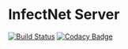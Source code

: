 # InfectNet Server
[![Build Status](https://travis-ci.org/infectnet/infectnet-server.svg?branch=develop)](https://travis-ci.org/infectnet/infectnet-server)
[![Codacy Badge](https://api.codacy.com/project/badge/Grade/945096b22ce94409974698f82eef9258)](https://www.codacy.com/app/infectnet/infectnet-server?utm_source=github.com&amp;utm_medium=referral&amp;utm_content=infectnet/infectnet-server&amp;utm_campaign=Badge_Grade)
